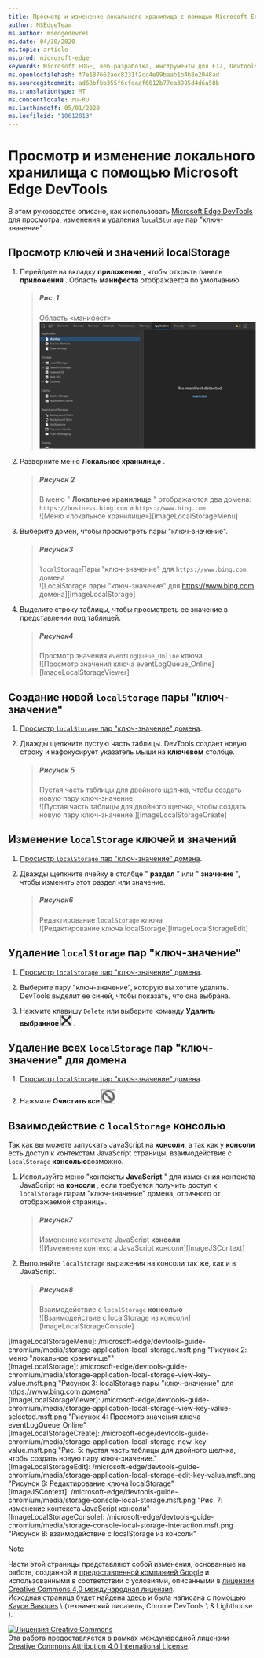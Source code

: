```yaml
---
title: Просмотр и изменение локального хранилища с помощью Microsoft Edge DevTools
author: MSEdgeTeam
ms.author: msedgedevrel
ms.date: 04/30/2020
ms.topic: article
ms.prod: microsoft-edge
keywords: Microsoft EDGE, веб-разработка, инструменты для F12, Devtools
ms.openlocfilehash: f7e187662aec8231f2cc4e99baab1b4b8e2048ad
ms.sourcegitcommit: ad68bfbb355f6cfdaaf6612b77ea3985d4d6a58b
ms.translationtype: MT
ms.contentlocale: ru-RU
ms.lasthandoff: 05/01/2020
ms.locfileid: "10612013"
---
```

<!-- Copyright Kayce Basques 

   Licensed under the Apache License, Version 2.0 (the "License");
   you may not use this file except in compliance with the License.
   You may obtain a copy of the License at

       https://www.apache.org/licenses/LICENSE-2.0

   Unless required by applicable law or agreed to in writing, software
   distributed under the License is distributed on an "AS IS" BASIS,
   WITHOUT WARRANTIES OR CONDITIONS OF ANY KIND, either express or implied.
   See the License for the specific language governing permissions and
   limitations under the License.  -->  





# Просмотр и изменение локального хранилища с помощью Microsoft Edge DevTools   



В этом руководстве описано, как использовать [Microsoft Edge DevTools][MicrosoftEdgeDevTools] для просмотра, изменения и удаления [`localStorage`][MDNWindowsLocalStorage] пар "ключ-значение".  

## Просмотр ключей и значений localStorage   

1.  Перейдите на вкладку **приложение** , чтобы открыть панель **приложения** .  Область **манифеста** отображается по умолчанию.  
    
    > ##### Рис. 1  
    > Область «манифест»  
    > ![Область «манифест»][ImageManifest]  

1.  Разверните меню **Локальное хранилище** .  
    
    > ##### Рисунок 2  
    > В меню " **Локальное хранилище** " отображаются два домена: `https://business.bing.com` и `https://www.bing.com`  
    > ![Меню «локальное хранилище»][ImageLocalStorageMenu]  

1.  Выберите домен, чтобы просмотреть пары "ключ-значение".  
    
    > ##### Рисунок3  
    > `localStorage`Пары "ключ-значение" для `https://www.bing.com` домена  
    > ![LocalStorage пары "ключ-значение" для https://www.bing.com домена][ImageLocalStorage]  

1.  Выделите строку таблицы, чтобы просмотреть ее значение в представлении под таблицей.  
    
    > ##### Рисунок4  
    > Просмотр значения `eventLogQueue_Online` ключа  
    > ![Просмотр значения ключа eventLogQueue_Online][ImageLocalStorageViewer]  

## Создание новой `localStorage` пары "ключ-значение"   

1.  [Просмотр `localStorage` пар "ключ-значение" домена](#view-localstorage-keys-and-values).  
1.  Дважды щелкните пустую часть таблицы.  DevTools создает новую строку и нафокусирует указатель мыши на **ключевом** столбце.  
    
    > ##### Рисунок 5  
    > Пустая часть таблицы для двойного щелчка, чтобы создать новую пару ключ-значение.  
    > ![Пустая часть таблицы для двойного щелчка, чтобы создать новую пару ключ-значение.][ImageLocalStorageCreate]  

## Изменение `localStorage` ключей и значений   

1.  [Просмотр `localStorage` пар "ключ-значение" домена](#view-localstorage-keys-and-values).  
1.  Дважды щелкните ячейку в столбце " **раздел** " или " **значение** ", чтобы изменить этот раздел или значение.  
    
    > ##### Рисунок6  
    > Редактирование `localStorage` ключа  
    > ![Редактирование ключа localStorage][ImageLocalStorageEdit]  

## Удаление `localStorage` пар "ключ-значение"   

1.  [Просмотр `localStorage` пар "ключ-значение" домена](#view-localstorage-keys-and-values).  
1.  Выберите пару "ключ-значение", которую вы хотите удалить.  DevTools выделит ее синей, чтобы показать, что она выбрана.  

1.  Нажмите клавишу `Delete` или выберите команду **Удалить выбранное** ![ Удаление ][ImageDeleteIcon] .  

## Удаление всех `localStorage` пар "ключ-значение" для домена   

1.  [Просмотр `localStorage` пар "ключ-значение" домена](#view-localstorage-keys-and-values).  

1.  Нажмите **Очистить все** ![ Очистить все ][ImageClearIcon] .  

## Взаимодействие с `localStorage` консолью   

Так как вы можете запускать JavaScript на **консоли**, а так как у **консоли** есть доступ к контекстам JavaScript страницы, взаимодействие с `localStorage` **консолью**возможно.  

1.  Используйте меню "контексты **JavaScript** " для изменения контекста JavaScript на **консоли** , если требуется получить доступ к `localStorage` парам "ключ-значение" домена, отличного от отображаемой страницы.  
    
    > ##### Рисунок7  
    > Изменение контекста JavaScript **консоли**  
    > ![Изменение контекста JavaScript консоли][ImageJSContext]  

1.  Выполняйте `localStorage` выражения на консоли так же, как и в JavaScript.  
    
    > ##### Рисунок8  
    > Взаимодействие с `localStorage` **консолью**  
    > ![Взаимодействие с localStorage из консоли][ImageLocalStorageConsole]  

 



<!-- image links -->  

[ImageClearIcon]: /microsoft-edge/devtools-guide-chromium/media/clear-icon.msft.png  
[ImageDeleteIcon]: /microsoft-edge/devtools-guide-chromium/media/delete-icon.msft.png  

[ImageManifest]: /microsoft-edge/devtools-guide-chromium/media/storage-application-manifest.msft.png "Рисунок 1: область манифеста"  
[ImageLocalStorageMenu]: /microsoft-edge/devtools-guide-chromium/media/storage-application-local-storage.msft.png "Рисунок 2: меню "локальное хранилище""  
[ImageLocalStorage]: /microsoft-edge/devtools-guide-chromium/media/storage-application-local-storage-view-key-value.msft.png "Рисунок 3: localStorage пары "ключ-значение" для https://www.bing.com домена"  
[ImageLocalStorageViewer]: /microsoft-edge/devtools-guide-chromium/media/storage-application-local-storage-view-key-value-selected.msft.png "Рисунок 4: Просмотр значения ключа eventLogQueue_Online"  
[ImageLocalStorageCreate]: /microsoft-edge/devtools-guide-chromium/media/storage-application-local-storage-new-key-value.msft.png "Рис. 5: пустая часть таблицы для двойного щелчка, чтобы создать новую пару ключ-значение."  
[ImageLocalStorageEdit]: /microsoft-edge/devtools-guide-chromium/media/storage-application-local-storage-edit-key-value.msft.png "Рисунок 6: Редактирование ключа localStorage"  
[ImageJSContext]: /microsoft-edge/devtools-guide-chromium/media/storage-console-local-storage.msft.png "Рис. 7: изменение контекста JavaScript консоли"  
[ImageLocalStorageConsole]: /microsoft-edge/devtools-guide-chromium/media/storage-console-local-storage-interaction.msft.png "Рисунок 8: взаимодействие с localStorage из консоли"  

<!-- links -->  

[MicrosoftEdgeDevTools]: /microsoft-edge/devtools-guide-chromium "Инструменты разработчика Microsoft EDGE (Chromium)"  

[MDNWindowsLocalStorage]: https://developer.mozilla.org/docs/Web/API/Window/localStorage "Window. localStorage | MDN"  

> [!NOTE]
> Части этой страницы представляют собой изменения, основанные на работе, созданной и [предоставленной компанией Google][GoogleSitePolicies] и использованными в соответствии с условиями, описанными в [лицензии Creative Commons 4,0 международная лицензия][CCA4IL].  
> Исходная страница будет найдена [здесь](https://developers.google.com/web/tools/chrome-devtools/storage/localstorage) и была написана с помощью [Kayce Basques][KayceBasques] \ (технический писатель, Chrome DevTools \ & Lighthouse \).  

[![Лицензия Creative Commons][CCby4Image]][CCA4IL]  
Эта работа предоставляется в рамках международной лицензии [Creative Commons Attribution 4.0 International License][CCA4IL].  

[CCA4IL]: https://creativecommons.org/licenses/by/4.0  
[CCby4Image]: https://i.creativecommons.org/l/by/4.0/88x31.png  
[GoogleSitePolicies]: https://developers.google.com/terms/site-policies  
[KayceBasques]: https://developers.google.com/web/resources/contributors/kaycebasques  
